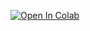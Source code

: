 [![Open In Colab](https://colab.research.google.com/assets/colab-badge.svg)](https://colab.research.google.com/github/Ben-Jamin-Griff/AmputeePostureClassification/blob/main/notebooks/amputee_posture_classification_model_dev.ipynb)